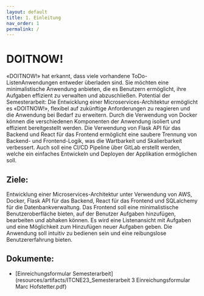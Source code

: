 ```yaml
---
layout: default
title: 1. Einleitung
nav_order: 1
permalink: /
---
```


# DOITNOW!

«DOITNOW!» hat erkannt, dass viele vorhandene ToDo-ListenAnwendungen entweder überladen sind. Sie möchten eine minimalistische Anwendung anbieten, die es
Benutzern ermöglicht, ihre Aufgaben effizient zu verwalten und abzuschließen.
Potential der Semesterarbeit: Die Entwicklung einer Microservices-Architektur ermöglicht es
«DOITNOW!», flexibel auf zukünftige Anforderungen zu reagieren und die Anwendung bei Bedarf zu
erweitern. Durch die Verwendung von Docker können die verschiedenen Komponenten der Anwendung
isoliert und effizient bereitgestellt werden. Die Verwendung von Flask API für das Backend und React
für das Frontend ermöglicht eine saubere Trennung von Backend- und Frontend-Logik, was die
Wartbarkeit und Skalierbarkeit verbessert. Auch soll eine CI/CD Pipeline über GitLab erstellt werden,
welche ein einfaches Entwickeln und Deployen der Applikation ermöglichen soll.

## Ziele:
Entwicklung einer Microservices-Architektur unter Verwendung von AWS, Docker, Flask API für das
Backend, React für das Frontend und SQLalchemy für die Datenbankverwaltung. Das Frontend soll
eine minimalistische Benutzeroberfläche bieten, auf der Benutzer Aufgaben hinzufügen, bearbeiten und
abhaken können. Es wird eine Listenansicht mit Aufgaben und eine Möglichkeit zum Hinzufügen neuer
Aufgaben geben. Die Anwendung soll intuitiv zu bedienen sein und eine reibungslose
Benutzererfahrung bieten.

## Dokumente:

- [Einreichungsformular Semesterarbeit](resources/artifacts/ITCNE23_Semesterarbeit 3 Einreichungsformular Marc Hofstetter.pdf)
